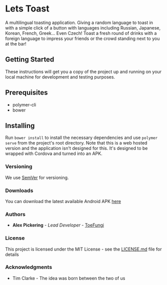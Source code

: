 # Lets Toast

A multilingual toasting application. Giving a random language to toast in with a simple click of a button with languages including Russian, Japanese, Korean,
 French, Greek... Even Czech! Toast a fresh round of drinks with a foreign language to impress your friends or the crowd standing next to you at the bar!

## Getting Started

These instructions will get you a copy of the project up and running on your local machine for development and testing purposes.

## Prerequisites

- polymer-cli
- bower

## Installing

Run `bower install` to install the necessary dependencies and use `polymer serve` from the project's root directory.
Note that this is a web hosted version and the application isn't designed for this. It's designed to be wrapped with Cordova and turned into an APK.

### Versioning

We use [SemVer](http://semver.org/) for versioning.

### Downloads

You can download the latest available Android APK [here](https://github.com/ToeFungi/lets-toast)

### Authors

* **Alex Pickering** - *Lead Developer* - [ToeFungi](https://github.com/ToeFungi)

### License

This project is licensed under the MIT License - see the [LICENSE.md](LICENSE.md) file for details

### Acknowledgments
- Tim Clarke - The idea was born between the two of us
